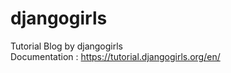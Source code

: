 # djangogirls
Tutorial Blog by djangogirls </br>
Documentation : https://tutorial.djangogirls.org/en/
